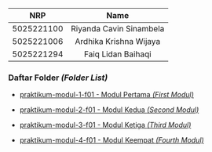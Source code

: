 <div align=center>

|    NRP     |          Name           |
| :--------: | :---------------------: |
| 5025221100 | Riyanda Cavin Sinambela |
| 5025221006 | Ardhika Krishna Wijaya  |
| 5025221294 |   Faiq Lidan Baihaqi    |

</div>

### Daftar Folder _(Folder List)_

- [praktikum-modul-1-f01 - Modul Pertama _(First Modul)_](/praktikum-modul-1-f01/)

- [praktikum-modul-2-f01 - Modul Kedua _(Second Modul)_](/praktikum-modul-2-f01/)

- [praktikum-modul-3-f01 - Modul Ketiga _(Third Modul)_](/praktikum-modul-3-f01/)

- [praktikum-modul-4-f01 - Modul Keempat _(Fourth Modul)_](/praktikum-modul-4-f01/)
